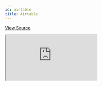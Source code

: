 ```yaml
---
id: airtable
title: Airtable
---
```


[View Source](https://github.com/pankod/refine/tree/master/examples/dataProvider/airtable)

<iframe src="https://codesandbox.io/embed/refine-airtable-example-wkf5l?autoresize=1&fontsize=14&module=%2Fsrc%2FApp.tsx&theme=dark&view=preview"
    style={{width: "100%", height:"80vh", border: "0px", borderRadius: "8px", overflow:"hidden"}}
    title="refine-airtable-example"
    allow="accelerometer; ambient-light-sensor; camera; encrypted-media; geolocation; gyroscope; hid; microphone; midi; payment; usb; vr; xr-spatial-tracking"
    sandbox="allow-forms allow-modals allow-popups allow-presentation allow-same-origin allow-scripts"
></iframe>